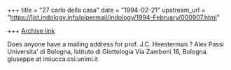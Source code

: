 +++
title = "27 carlo della casa"
date = "1994-02-21"
upstream_url = "https://list.indology.info/pipermail/indology/1994-February/000907.html"

+++
[Archive link](https://list.indology.info/pipermail/indology/1994-February/000907.html)

Does anyone have a mailing address for prof. J.C. Heesterman ?
Alex Passi
Universita' di Bologna, Istituto di Glottologia
Via Zamboni 16, Bologna.
giuseppe at imiucca.csi.unimi.it






